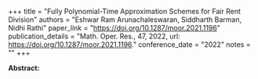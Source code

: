 +++
title = "Fully Polynomial-Time Approximation Schemes for Fair Rent Division"
authors = "Eshwar Ram Arunachaleswaran, Siddharth Barman, Nidhi Rathi"
paper_link = "https://doi.org/10.1287/moor.2021.1196"
publication_details = "Math. Oper. Res., 47, 2022, url: <a href='https://doi.org/10.1287/moor.2021.1196' target='_blank'>https://doi.org/10.1287/moor.2021.1196</a>."
conference_date = "2022"
notes = ""
+++

<b>Abstract:</b>
